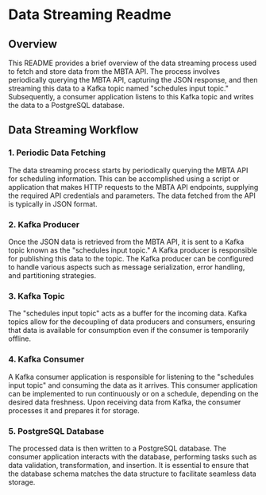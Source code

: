 # Data Streaming Readme

## Overview

This README provides a brief overview of the data streaming process used to fetch and store data from the MBTA API. The process involves periodically querying the MBTA API, capturing the JSON response, and then streaming this data to a Kafka topic named "schedules input topic." Subsequently, a consumer application listens to this Kafka topic and writes the data to a PostgreSQL database.

## Data Streaming Workflow

### 1. Periodic Data Fetching

The data streaming process starts by periodically querying the MBTA API for scheduling information. This can be accomplished using a script or application that makes HTTP requests to the MBTA API endpoints, supplying the required API credentials and parameters. The data fetched from the API is typically in JSON format.

### 2. Kafka Producer

Once the JSON data is retrieved from the MBTA API, it is sent to a Kafka topic known as the "schedules input topic." A Kafka producer is responsible for publishing this data to the topic. The Kafka producer can be configured to handle various aspects such as message serialization, error handling, and partitioning strategies.

### 3. Kafka Topic

The "schedules input topic" acts as a buffer for the incoming data. Kafka topics allow for the decoupling of data producers and consumers, ensuring that data is available for consumption even if the consumer is temporarily offline.

### 4. Kafka Consumer

A Kafka consumer application is responsible for listening to the "schedules input topic" and consuming the data as it arrives. This consumer application can be implemented to run continuously or on a schedule, depending on the desired data freshness. Upon receiving data from Kafka, the consumer processes it and prepares it for storage.

### 5. PostgreSQL Database

The processed data is then written to a PostgreSQL database. The consumer application interacts with the database, performing tasks such as data validation, transformation, and insertion. It is essential to ensure that the database schema matches the data structure to facilitate seamless data storage.
